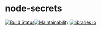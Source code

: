 # node-secrets

[![Build Status](https://travis-ci.org/MasatoMakino/node-secrets.svg?branch=master)](https://travis-ci.org/MasatoMakino/node-secrets)[![Maintainability](https://api.codeclimate.com/v1/badges/e056bc80b8fde45e37c8/maintainability)](https://codeclimate.com/github/MasatoMakino/node-secrets/maintainability)
[![libraries io](https://img.shields.io/librariesio/github/MasatoMakino/node-secrets.svg)](https://libraries.io/github/MasatoMakino/node-secrets)
